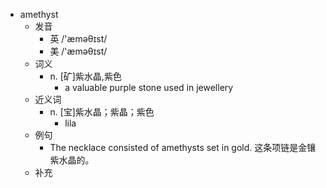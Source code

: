 - amethyst
  - 发音
    - 英 /'æməθɪst/
    - 美 /'æməθɪst/
  - 词义
    - n. [矿]紫水晶,紫色
      - a valuable purple stone used in jewellery
  - 近义词
    - n. [宝]紫水晶；紫晶；紫色
      - lila
  - 例句
    - The necklace consisted of amethysts set in gold. 这条项链是金镶紫水晶的。
  - 补充